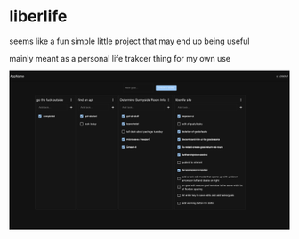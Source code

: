 # liberlife
seems like a fun simple little project that may end up being useful

mainly meant as a personal life trakcer thing for my own use

![App Preview](/preview.png)
